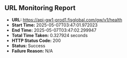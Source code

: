 ## URL Monitoring Report

- **URL:** https://api-gw1-prod1.fisglobal.com/gw/v1/health
- **Start Time:** 2025-05-07T03:47:01.972023
- **End Time:** 2025-05-07T03:47:02.299947
- **Total Time Taken:** 0.327924 seconds
- **HTTP Status Code:** 200
- **Status:** Success
- **Failure Reason:** N/A

